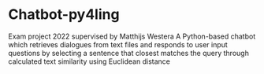 # Chatbot-py4ling
Exam project 2022 supervised by Matthijs Westera
A Python-based chatbot which retrieves dialogues from text files and responds to user input questions by selecting a sentence that closest matches the query through calculated text similarity using Euclidean distance
